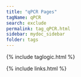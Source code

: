 ```yaml
---
title: "qPCR Pages"
tagName: qPCR
search: exclude
permalink: tag_qPCR.html
sidebar: mydoc_sidebar
folder: tags
---
```

{% include taglogic.html %}

{% include links.html %}
